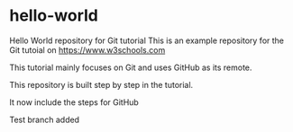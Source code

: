 # hello-world
Hello World repository for Git tutorial
This is an example repository for the Git tutoial on https://www.w3schools.com

This tutorial mainly focuses on Git and uses GitHub as its remote.

This repository is built step by step in the tutorial.

It now include the steps for GitHub


Test branch added
